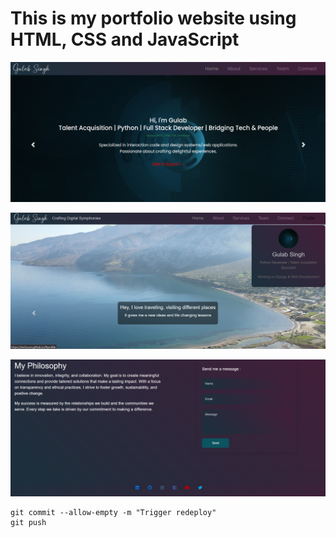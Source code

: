 # This is my portfolio website using HTML, CSS and JavaScript
![Alt Text](img/screenshot.png)

![Alt Text](img/screenshot1.png)

![Alt Text](img/screenshot2.png)

<!-- If deploy doesn't work -->

```
git commit --allow-empty -m "Trigger redeploy"
git push

``` 
